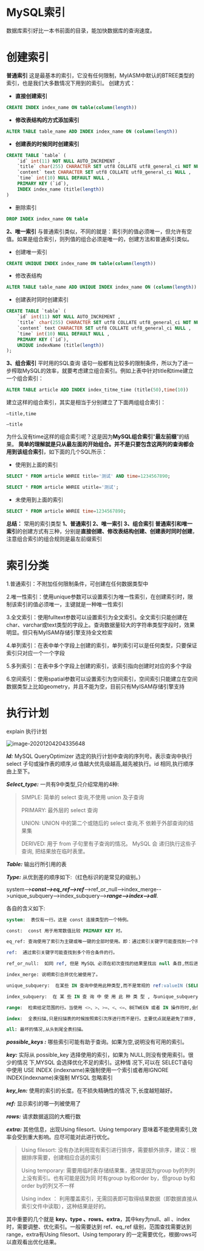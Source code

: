 # MySQL索引

数据库索引好比一本书前面的目录，能加快数据库的查询速度。

# 创建索引

**普通索引**
这是最基本的索引，它没有任何限制，MyIASM中默认的BTREE类型的索引，也是我们大多数情况下用到的索引。
创建方式：

- **直接创建索引**

```sql
CREATE INDEX index_name ON table(column(length))
```

- **修改表结构的方式添加索引**

```sql
ALTER TABLE table_name ADD INDEX index_name ON (column(length))
```

- **创建表的时候同时创建索引**

```sql
CREATE TABLE `table` (
	`id` int(11) NOT NULL AUTO_INCREMENT ,
	`title` char(255) CHARACTER SET utf8 COLLATE utf8_general_ci NOT NULL ,
	`content` text CHARACTER SET utf8 COLLATE utf8_general_ci NULL ,
	`time` int(10) NULL DEFAULT NULL ,
	PRIMARY KEY (`id`),
	INDEX index_name (title(length))
)
```

- 删除索引

```sql
DROP INDEX index_name ON table
```

**2、唯一索引**
与普通索引类似，不同的就是：索引列的值必须唯一，但允许有空值。如果是组合索引，则列值的组合必须是唯一的，创建方法和普通索引类似。

- 创建唯一索引

```sql
CREATE UNIQUE INDEX index_name ON table(column(length)) 
```

- 修改表结构

```sql
ALTER TABLE table_name ADD UNIQUE INDEX index_name ON (column(length))
```

- 创建表时同时创建索引

```sql
CREATE TABLE `table` (
	`id` int(11) NOT NULL AUTO_INCREMENT ,
	`title` char(255) CHARACTER SET utf8 COLLATE utf8_general_ci NOT NULL ,
	`content` text CHARACTER SET utf8 COLLATE utf8_general_ci NULL ,
	`time` int(10) NULL DEFAULT NULL ,
	PRIMARY KEY (`id`),
	UNIQUE indexName (title(length))
);
```

**3、组合索引**
平时用的SQL查询
语句一般都有比较多的限制条件，所以为了进一步榨取MySQL的效率，就要考虑建立组合索引。例如上表中针对title和time建立一个组合索引：

```sql
ALTER TABLE article ADD INDEX index_titme_time (title(50),time(10))
```

建立这样的组合索引，其实是相当于分别建立了下面两组组合索引：

```
–title,time

–title
```

为什么没有time这样的组合索引呢？这是因为**MySQL组合索引**“**最左前缀**”的结果。
**简单的理解就是只从最左面的开始组合。并不是只要包含这两列的查询都会用到该组合索引**，如下面的几个SQL所示：

- 使用到上面的索引

```sql
SELECT * FROM article WHREE title='测试' AND time=1234567890;

SELECT * FROM article WHREE utitle='测试';
```

- 未使用到上面的索引

```sql
SELECT * FROM article WHREE time=1234567890;
```

**总结：**
常用的索引类型
**1、普通索引
2、唯一索引
3、组合索引**
**普通索引和唯一索引**的创建方式有三种，分别是**直接创建、修改表结构创建、创建表时同时创建**，注意组合索引的组合规则是最左前缀索引

# **索引分类**

1.普通索引：不附加任何限制条件，可创建在任何数据类型中

2.唯一性索引：使用unique参数可以设置索引为唯一性索引，在创建索引时，限制该索引的值必须唯一，主键就是一种唯一性索引

3.全文索引：使用fulltext参数可以设置索引为全文索引。全文索引只能创建在char、varchar或text类型的字段上。查询数据量较大的字符串类型字段时，效果明显。但只有MyISAM存储引擎支持全文检索

4.单列索引：在表中单个字段上创建的索引，单列索引可以是任何类型，只要保证索引只对应一个一个字段

5.多列索引：在表中多个字段上创建的索引，该索引指向创建时对应的多个字段

6.空间索引：使用spatial参数可以设置索引为空间索引，空间索引只能建立在空间数据类型上比如geometry，并且不能为空，目前只有MyISAM存储引擎支持

# **执行计划**

explain 执行计划

![image-20201204204335648](https://gitee.com/chen_yi_fenga/blog-imag/raw/master/image-20201204204335648.png)

***Id:*** MySQL QueryOptimizer 选定的执行计划中查询的序列号。表示查询中执行select 子句或操作表的顺序,id 值越大优先级越高,越先被执行。id 相同,执行顺序由上至下。

***Select_type:*** 一共有9中类型,只介绍常用的4种:

> SIMPLE: 简单的 select 查询,不使用 union 及子查询
>
> PRIMARY: 最外层的 select 查询
>
> UNION: UNION 中的第二个或随后的 select 查询,不 依赖于外部查询的结果集
>
> DERIVED: 用于 from 子句里有子查询的情况。 MySQL 会 递归执行这些子查询, 把结果放在临时表里。

***Table:*** 输出行所引用的表

***Type:*** 从优到差的顺序如下:（红色标识的是常见的级别。）

system-->***const-->eq_ref-->ref***-->ref_or_null-->index_merge-->unique_subquery-->index_subquery-->***range-->index-->all***.

各自的含义如下:

```sql
system:  表仅有一行。这是 const 连接类型的一个特例。

const:  const 用于用常数值比较 PRIMARY KEY 时。

eq_ref: 查询使用了索引为主键或唯一键的全部时使用。即：通过索引关键字可能查找到一个符合条件的行。

ref:  通过索引关键字可能查找到多个符合条件的行。

ref_or_null:  如同 ref, 但是 MySQL 必须在初次查找的结果里找出 null 条目,然后进行二次查找。

index_merge: 说明索引合并优化被使用了。

unique_subquery:  在某些 IN 查询中使用此种类型,而不是常规的 ref:valueIN (SELECT primary_key FROM single_table WHERE some_expr)

index_subquery:  在 某 些 IN 查 询 中 使 用 此 种 类 型 , 与unique_subquery 类似,但是查询的是非唯一 性索引

range:  检索给定范围的行。当使用 <>、>、>=、<、<=、BETWEEN 或者 IN 操作符时,会使用到range。

index:  全表扫描,只是扫描表的时候按照索引次序进行而不是行。主要优点就是避免了排序, 但是开销仍然非常大。

all: 最坏的情况,从头到尾全表扫描。
```

***possible_keys :*** 哪些索引可能有助于查询。如果为空,说明没有可用的索引。

***key:*** 实际从 possible_key 选择使用的索引，如果为 NULL,则没有使用索引。很少的情况 下,MYSQL 会选择优化不足的索引。这种情 况下,可以在 SELECT语句中使用 USE INDEX (indexname)来强制使用一个索引或者用IGNORE INDEX(indexname)来强制 MYSQL 忽略索引

***key_len:*** 使用的索引的长度。在不损失精确性的情况 下,长度越短越好。

***ref:*** 显示索引的哪一列被使用了 

***rows:***  请求数据返回的大概行数

***extra:*** 其他信息，出现Using filesort、Using temporary 意味着不能使用索引,效率会受到重大影响。应尽可能对此进行优化。

> Using filesort: 没有办法利用现有索引进行排序，需要额外排序，建议：根据排序需要，创建相应合适的索引
>
> Using temporary: 需要用临时表存储结果集，通常是因为group by的列列上没有索引。也有可能是因为同
> 时有group by和order by，但group by和order by的列又不一样 
>
> Using index ： 利用覆盖索引，无需回表即可取得结果数据（即数据直接从索引文件中读取），这种结果是好的。

其中重要的几个就是 **key、type 、rows、extra**，其中key为null、all 、index时，需要调整、优化索引。一般需要达到 ref、eq_ref 级别，范围查找需要达到 range，extra有Using filesort、Using temporary 的一定需要优化，根据rows可以直观看出优化结果。
